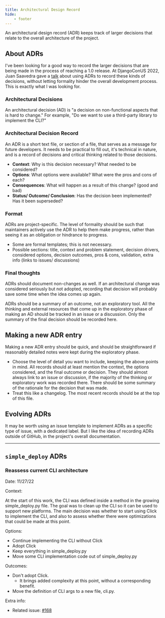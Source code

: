 ```yaml
---
title: Architectural Design Record
hide:
    - footer
---
```


An architectural design record (ADR) keeps track of larger decisions that relate to the overall architecture of the project.

## About ADRs

I've been looking for a good way to record the larger decisions that are being made in the process of reaching a 1.0 release. At DjangoConUS 2022, Juan Saavedra gave a [talk](https://www.youtube.com/watch?v=_-0zHdJGTlw) about using ADRs to record these kinds of decisions, without letting formality hinder the overall development process. This is exactly what I was looking for. 

### Architectural Decisions

An architectural decision (AD) is "a decision on non-functional aspects that is hard to change." For example, "Do we want to use a third-party library to implement the CLI?"

### Architectural Decision Record

An ADR is a short text file, or section of a file, that serves as a message for future developers. It needs to be practical to fill out, it's technical in nature, and is a record of decisions and critical thinking related to those decisions.

- **Context**: Why is this decision necessary? What needed to be considered?
- **Options**: What options were available? What were the pros and cons of each?
- **Consequences**: What will happen as a result of this change? (good and bad)
- **Status/ Outcome/ Conclusion**: Has the decision been implemented? Has it been superseded?

### Format

ADRs are project-specific. The level of formality should be such that maintainers actively use the ADR to help them make progress, rather than seeing it as an obligation or hindrance to progress.

- Some are formal templates; this is not necessary.
- Possible sections: title, context and problem statement, decision drivers, considered options, decision outcomes, pros & cons, validation, extra info (links to issues/ discussions)

### Final thoughts

ADRs should document non-changes as well. If an architectural change was considered seriously but not adopted, recording that decision will probably save some time when the idea comes up again.

ADRs should be a summary of an outcome, not an exploratory tool. All the thinking and external resources that come up in the exploratory phase of making an AD should be tracked in an issue or a discussion. Only the summary of the final decision should be recorded here.

## Making a new ADR entry

Making a new ADR entry should be quick, and should be straightforward if reasonably detailed notes were kept during the exploratory phase.

- Choose the level of detail you want to include, keeping the above points in mind. All records should at least mention the context, the options considered, and the final outcome or decision. They should almost always link to an issue or discussion, if the majority of the thinking or exploratory work was recorded there. There should be some summary of the rationale for the decision that was made.
- Treat this like a changelog. The most recent records should be at the top of this file.

## Evolving ADRs

It may be worth using an issue template to implement ADRs as a specific type of issue, with a dedicated label. But I like the idea of recording ADRs outside of GitHub, in the project's overall documentation.

---

## `simple_deploy` ADRs

### Reassess current CLI architecture

Date: 11/27/22

Context:

At the start of this work, the CLI was defined inside a method in the growing simple_deploy.py file. The goal was to clean up the CLI so it can be used to support new platforms. The main decision was whether to start using Click to implement the CLI, and also to assess whether there were optimizations that could be made at this point.

Options:

- Continue implementing the CLI without Click
- Adopt Click
- Keep everything in simple_deploy.py
- Move some CLI implementation code out of simple_deploy.py

Outcomes:

- Don't adopt Click.
    - It brings added complexity at this point, without a corresponding benefit.
- Move the definition of CLI args to a new file, cli.py.

Extra info:

- Related issue: [#168](https://github.com/django-simple-deploy/django-simple-deploy/issues/168)
